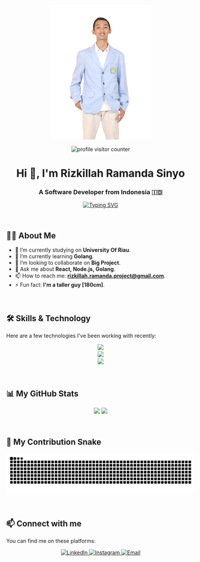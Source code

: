 <p align="center">
  <img src="https://github.com/Diki04/Diki04/blob/main/banner-profile.png?raw=true" alt="Profile Banner">
</p>

<p align="center">
  <img src="https://komarev.com/ghpvc/?username=Diki04&label=Profile%20Views&color=blueviolet&style=flat-square" alt="profile visitor counter" />
</p>

<h1 align="center">Hi 👋, I'm Rizkillah Ramanda Sinyo</h1>
<h3 align="center">A Software Developer from Indonesia 🇮🇩</h3>

<p align="center">
  <a href="https://github.com/readme-typing-svg">
    <img src="https://readme-typing-svg.demolab.com?font=Fira+Code&weight=700&size=25&pause=1000&color=00BFFF&center=true&vCenter=true&width=435&lines=Software+Developer;Always+Learning+New+Things;Tech+Enthusiast;Coffee+Lover" alt="Typing SVG" />
  </a>
</p>

<br>

## 👨‍💻 About Me

- 🔭 I’m currently studying on **University Of Riau**.
- 🌱 I’m currently learning **Golang**.
- 👯 I’m looking to collaborate on **Big Project**.
- 💬 Ask me about **React, Node.js, Golang**.
- 📫 How to reach me: **rizkillah.ramanda.project@gmail.com**.
- ⚡ Fun fact: **I'm a taller guy [180cm]**.

<br>

## 🛠️ Skills & Technology

Here are a few technologies I've been working with recently:

<p align="center">
  <a href="https://skillicons.dev">
    <img src="https://skillicons.dev/icons?i=html,css,js,react,nextjs,tailwind" />
  </a>
  <br>
  <a href="https://skillicons.dev">
    <img src="https://skillicons.dev/icons?i=nodejs,express,php,laravel" />
  </a>
  <br>
  <a href="https://skillicons.dev">
    <img src="https://skillicons.dev/icons?i=mysql,mongodb,docker,git,figma" />
  </a>
</p>

<br>

## 📊 My GitHub Stats

<p align="center">
  <img height="180em" src="https://github-readme-stats.vercel.app/api?username=Diki04&show_icons=true&theme=tokyonight&include_all_commits=true&count_private=true&cache_seconds=86400"/>
  <img height="180em" src="https://github-readme-stats.vercel.app/api/top-langs/?username=Diki04&layout=compact&langs_count=8&theme=tokyonight"/>
</p>

<br>

## 🐍 My Contribution Snake

<p align="center">
  <img src="https://github.com/Diki04/Diki04/blob/output/github-contribution-grid-snake.svg" alt="Snake Game Contribution">
</p>

<br>

## 📫 Connect with me

You can find me on these platforms:

<p align="center">
  <a href="https://www.linkedin.com/in/rizkillah-ramanda-sinyo/" target="_blank">
    <img src="https://img.shields.io/badge/LinkedIn-0077B5?style=for-the-badge&logo=linkedin&logoColor=white" alt="LinkedIn"/>
  </a>
  <a href="https://www.instagram.com/rizkillahramandaa?igsh=MTBlemh0eHE1dDk2eg==" target="_blank">
    <img src="https://img.shields.io/badge/Instagram-E4405F?style=for-the-badge&logo=instagram&logoColor=white" alt="Instagram"/>
  </a>
  <a href="mailto:rizkillah.ramanda.project@gmail.com" target="_blank">
    <img src="https://img.shields.io/badge/Email-D14836?style=for-the-badge&logo=gmail&logoColor=white" alt="Email"/>
  </a>
</p>
